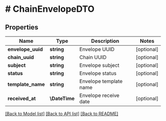 # # ChainEnvelopeDTO

## Properties

Name | Type | Description | Notes
------------ | ------------- | ------------- | -------------
**envelope_uuid** | **string** | Envelope UUID | [optional]
**chain_uuid** | **string** | Chain UUID | [optional]
**subject** | **string** | Envelope subject | [optional]
**status** | **string** | Envelope status | [optional]
**template_name** | **string** | Envelope template name | [optional]
**received_at** | **\DateTime** | Envelope receive date | [optional]

[[Back to Model list]](../../README.md#models) [[Back to API list]](../../README.md#endpoints) [[Back to README]](../../README.md)

